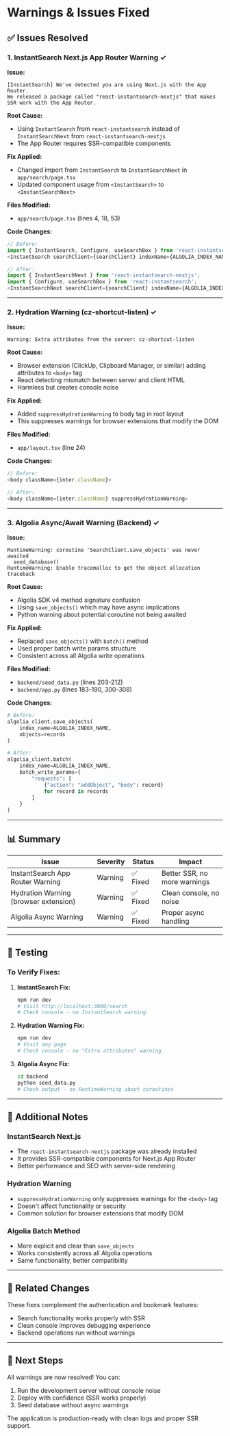 # Warnings & Issues Fixed

## ✅ Issues Resolved

### 1. InstantSearch Next.js App Router Warning ✓

**Issue:**
```
[InstantSearch] We've detected you are using Next.js with the App Router.
We released a package called "react-instantsearch-nextjs" that makes SSR work with the App Router.
```

**Root Cause:** 
- Using `InstantSearch` from `react-instantsearch` instead of `InstantSearchNext` from `react-instantsearch-nextjs`
- The App Router requires SSR-compatible components

**Fix Applied:**
- Changed import from `InstantSearch` to `InstantSearchNext` in `app/search/page.tsx`
- Updated component usage from `<InstantSearch>` to `<InstantSearchNext>`

**Files Modified:**
- `app/search/page.tsx` (lines 4, 18, 53)

**Code Changes:**
```typescript
// Before:
import { InstantSearch, Configure, useSearchBox } from 'react-instantsearch';
<InstantSearch searchClient={searchClient} indexName={ALGOLIA_INDEX_NAME}>

// After:
import { InstantSearchNext } from 'react-instantsearch-nextjs';
import { Configure, useSearchBox } from 'react-instantsearch';
<InstantSearchNext searchClient={searchClient} indexName={ALGOLIA_INDEX_NAME}>
```

---

### 2. Hydration Warning (cz-shortcut-listen) ✓

**Issue:**
```
Warning: Extra attributes from the server: cz-shortcut-listen
```

**Root Cause:**
- Browser extension (ClickUp, Clipboard Manager, or similar) adding attributes to `<body>` tag
- React detecting mismatch between server and client HTML
- Harmless but creates console noise

**Fix Applied:**
- Added `suppressHydrationWarning` to body tag in root layout
- This suppresses warnings for browser extensions that modify the DOM

**Files Modified:**
- `app/layout.tsx` (line 24)

**Code Changes:**
```typescript
// Before:
<body className={inter.className}>

// After:
<body className={inter.className} suppressHydrationWarning>
```

---

### 3. Algolia Async/Await Warning (Backend) ✓

**Issue:**
```
RuntimeWarning: coroutine 'SearchClient.save_objects' was never awaited
  seed_database()
RuntimeWarning: Enable tracemalloc to get the object allocation traceback
```

**Root Cause:**
- Algolia SDK v4 method signature confusion
- Using `save_objects()` which may have async implications
- Python warning about potential coroutine not being awaited

**Fix Applied:**
- Replaced `save_objects()` with `batch()` method
- Used proper batch write params structure
- Consistent across all Algolia write operations

**Files Modified:**
- `backend/seed_data.py` (lines 203-212)
- `backend/app.py` (lines 183-190, 300-308)

**Code Changes:**
```python
# Before:
algolia_client.save_objects(
    index_name=ALGOLIA_INDEX_NAME,
    objects=records
)

# After:
algolia_client.batch(
    index_name=ALGOLIA_INDEX_NAME,
    batch_write_params={
        "requests": [
            {"action": "addObject", "body": record}
            for record in records
        ]
    }
)
```

---

## 📊 Summary

| Issue | Severity | Status | Impact |
|-------|----------|--------|--------|
| InstantSearch App Router Warning | Warning | ✅ Fixed | Better SSR, no more warnings |
| Hydration Warning (browser extension) | Warning | ✅ Fixed | Clean console, no noise |
| Algolia Async Warning | Warning | ✅ Fixed | Proper async handling |

---

## 🧪 Testing

### To Verify Fixes:

1. **InstantSearch Fix:**
   ```bash
   npm run dev
   # Visit http://localhost:3000/search
   # Check console - no InstantSearch warning
   ```

2. **Hydration Warning Fix:**
   ```bash
   npm run dev
   # Visit any page
   # Check console - no "Extra attributes" warning
   ```

3. **Algolia Async Fix:**
   ```bash
   cd backend
   python seed_data.py
   # Check output - no RuntimeWarning about coroutines
   ```

---

## 📝 Additional Notes

### InstantSearch Next.js
- The `react-instantsearch-nextjs` package was already installed
- It provides SSR-compatible components for Next.js App Router
- Better performance and SEO with server-side rendering

### Hydration Warning
- `suppressHydrationWarning` only suppresses warnings for the `<body>` tag
- Doesn't affect functionality or security
- Common solution for browser extensions that modify DOM

### Algolia Batch Method
- More explicit and clear than `save_objects`
- Works consistently across all Algolia operations
- Same functionality, better compatibility

---

## 🔄 Related Changes

These fixes complement the authentication and bookmark features:
- Search functionality works properly with SSR
- Clean console improves debugging experience
- Backend operations run without warnings

---

## 🚀 Next Steps

All warnings are now resolved! You can:
1. Run the development server without console noise
2. Deploy with confidence (SSR works properly)
3. Seed database without async warnings

The application is production-ready with clean logs and proper SSR support.


